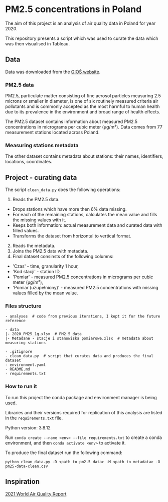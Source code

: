 # PM2.5 concentrations in Poland

The aim of this project is an analysis of air quality data in Poland for year 2020.

This repository presents a script which was used to curate the data which was then visualised in Tableau.

## Data

Data was downloaded from the [GIOŚ website](https://powietrze.gios.gov.pl/pjp/archives).

### PM2.5 data

PM2.5, particulate matter consisting of fine aerosol particles measuring 2.5 microns or smaller in diameter, is one of six routinely measured criteria air pollutants and is commonly accepted as the most harmful to human health due to its prevalence in the environment and broad range of health effects.

The PM2.5 dataset contains information about measured PM2.5 concentrations in micrograms per cubic meter (µg/m³). Data comes from 77 measurement stations located across Poland.

### Measuring stations metadata

The other dataset contains metadata about stations: their names, identifiers, locations, coordinates.

## Project - curating data

The script `clean_data.py` does the following operations:
1. Reads the PM2.5 data.
  - Drops stations which have more then 6% data missing.
  - For each of the remaining stations, calculates the mean value and fills the missing values with it.
  - Keeps both information: actual measurement data and curated data with filled values.
  - Transforms the dataset from horizontal to vertical format.
2. Reads the metadata.
3. Joins the PM2.5 data with metadata.
4. Final dataset consinsts of the following columns:
  - 'Czas' - time, granularity 1 hour,
  - 'Kod stacji' - station ID,
  - 'Pomiar' - measured PM2.5 concentrations in micrograms per cubic meter (µg/m³),
  - 'Pomiar (uzupełniony)' - measured PM2.5 concentrations with missing values filled by the mean value.

### Files structure

```
- analyses  # code from previous iterations, I kept it for the future reference

- data
|- 2020_PM25_1g.xlsx  # PM2.5 data
|- Metadane - stacje i stanowiska pomiarowe.xlsx  # metadata about measuring stations

- .gitignore
- clean_data.py  # script that curates data and produces the final dataset
- environment.yaml
- README.md
- requirements.txt
```

### How to run it

To run this project the conda package and environment manager is being used.

Libraries and their versions required for replication of this analysis are listed in the `requirements.txt` file.

Python version: 3.8.12

Run `conda create --name <env> --file requirements.txt` to create a conda environment, and then `conda activate <env>` to activate it.

To produce the final dataset run the following command:
```
python clean_data.py -D <path to pm2.5 data> -M <path to metadata> -O pm25-data-clean.csv
```

## Inspiration

[2021 World Air Quality Report](https://www.iqair.com/us/world-air-quality-report)
